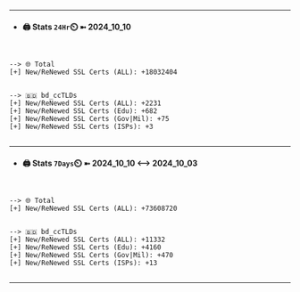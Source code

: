 

---
- #### 🖨️ **Stats** `24Hr`⏲️ ➼ 2024_10_10
```console


--> 🌐 Total
[+] New/ReNewed SSL Certs (ALL): +18032404


--> 🇧🇩 bd_ccTLDs
[+] New/ReNewed SSL Certs (ALL): +2231
[+] New/ReNewed SSL Certs (Edu): +682
[+] New/ReNewed SSL Certs (Gov|Mil): +75
[+] New/ReNewed SSL Certs (ISPs): +3


```

---
- #### 🖨️ **Stats** `7Days`⏲️ ➼ 2024_10_10 <--> 2024_10_03
```console


--> 🌐 Total
[+] New/ReNewed SSL Certs (ALL): +73608720


--> 🇧🇩 bd_ccTLDs
[+] New/ReNewed SSL Certs (ALL): +11332
[+] New/ReNewed SSL Certs (Edu): +4160
[+] New/ReNewed SSL Certs (Gov|Mil): +470
[+] New/ReNewed SSL Certs (ISPs): +13


```

---

